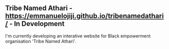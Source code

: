 ## Tribe Named Athari - https://emmanuelojiji.github.io/tribenamedathari/ - In Development

I'm currently developing an interative website for Black empowerment organisation 'Tribe Named Athari'.

